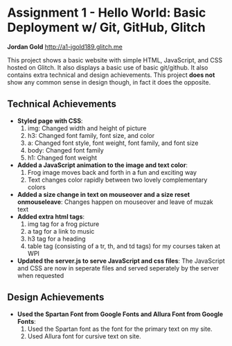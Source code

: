 # Assignment 1 - Hello World: Basic Deployment w/ Git, GitHub, Glitch

**Jordan Gold**
http://a1-jgold189.glitch.me

This project shows a basic website with simple HTML, JavaScript, and CSS hosted on Glitch. It also displays a basic use of basic git/github. It also contains extra technical and design achievements. This project **does not** show any common sense in design though, in fact it does the opposite.

## Technical Achievements

- **Styled page with CSS**:
    1. img: Changed width and height of picture
    2. h3: Changed font family, font size, and color
    3. a: Changed font style, font weight, font family, and font size
    4. body: Changed font family
    5. h1: Changed font weight
- **Added a JavaScript animation to the image and text color**:
    1. Frog image moves back and forth in a fun and exciting way
    2. Text changes color rapidly between two lovely complementary colors
- **Added a size change in text on mouseover and a size reset onmouseleave**: Changes happen on mouseover and leave of muzak text
- **Added extra html tags**:
    1. img tag for a frog picture
    2. a tag for a link to music
    3. h3 tag for a heading
    4. table tag (consisting of a tr, th, and td tags) for my courses taken at WPI
- **Updated the server.js to serve JavaScript and css files**: The JavaScript and CSS are now in seperate files and served seperately by the server when requested

## Design Achievements

- **Used the Spartan Font from Google Fonts and Allura Font from Google Fonts**:
    1. Used the Spartan font as the font for the primary text on my site.
    2. Used Allura font for cursive text on site.
